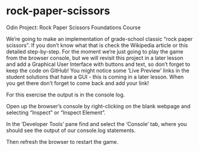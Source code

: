 # rock-paper-scissors
Odin Project: Rock Paper Scissors Foundations Course

We’re going to make an implementation of grade-school classic “rock paper scissors”. If you don’t know what that is check the Wikipedia article or this detailed step-by-step. For the moment we’re just going to play the game from the browser console, but we will revisit this project in a later lesson and add a Graphical User Interface with buttons and text, so don’t forget to keep the code on GitHub! You might notice some ‘Live Preview’ links in the student solutions that have a GUI - this is coming in a later lesson. When you get there don’t forget to come back and add your link!

For this exercise the output is in the console log.

Open up the browser’s console by right-clicking on the blank webpage and selecting “Inspect” or “Inspect Element”.

In the ‘Developer Tools’ pane find and select the ‘Console’ tab, where you should see the output of our console.log statements.

Then refresh the browser to restart the game.

